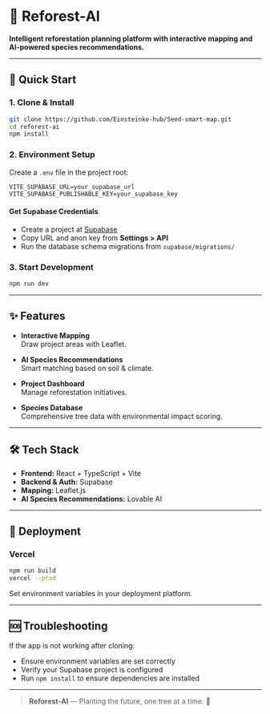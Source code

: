 # 🌳 Reforest-AI

**Intelligent reforestation planning platform with interactive mapping and AI-powered species recommendations.**

---

## 🚀 Quick Start

### 1. Clone & Install

```bash
git clone https://github.com/Einsteinke-hub/Seed-smart-map.git
cd reforest-ai
npm install
```

### 2. Environment Setup

Create a `.env` file in the project root:

```
VITE_SUPABASE_URL=your_supabase_url
VITE_SUPABASE_PUBLISHABLE_KEY=your_supabase_key
```

#### Get Supabase Credentials

- Create a project at [Supabase](https://supabase.com/)
- Copy URL and anon key from **Settings > API**
- Run the database schema migrations from `supabase/migrations/`

### 3. Start Development

```bash
npm run dev
```

---

## ✨ Features

- **Interactive Mapping**  
  Draw project areas with Leaflet.

- **AI Species Recommendations**  
  Smart matching based on soil & climate.

- **Project Dashboard**  
  Manage reforestation initiatives.

- **Species Database**  
  Comprehensive tree data with environmental impact scoring.

---

## 🛠️ Tech Stack

- **Frontend:** React + TypeScript + Vite
- **Backend & Auth:** Supabase
- **Mapping:** Leaflet.js
- **AI Species Recommendations:** Lovable AI

---

## 🚀 Deployment

### Vercel

```bash
npm run build
vercel --prod
```

Set environment variables in your deployment platform.

---

## 🆘 Troubleshooting

If the app is not working after cloning:

- Ensure environment variables are set correctly
- Verify your Supabase project is configured
- Run `npm install` to ensure dependencies are installed

---

> **Reforest-AI** — Planting the future, one tree at a time. 🌱
